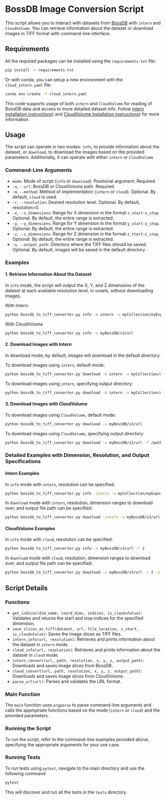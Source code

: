 # BossDB Image Conversion Script

This script allows you to interact with datasets from [BossDB](https://bossdb.org/projects) with `intern` and `CloudVolume`. You can retrieve information about the dataset or download images in TIFF format with command-line interface. 

## Requirements

All the required packages can be installed using the `requirements.txt` file:

```sh
pip install -r requirements.txt
```

Or with conda, you can setup a new environment with the `cloud_intern.yaml` file:

```sh
conda env create -f cloud_intern.yaml
```

This code supports usage of both `intern` and  `CloudVolume` for reading of BossDB data and access to more detailed dataset info. Follow [intern installation instructions](https://github.com/jhuapl-boss/intern)) and [CloudVolume installation instructions](https://github.com/seung-lab/cloud-volume?tab=readme-ov-file)) for more information.

## Usage

The script can operate in two modes: `info`, to provide information about the dataset, or `download`, to download the images based on the provided parameters. Additionally, it can operate with either `intern` or `CloudVolume`

### Command-Line Arguments
- `mode`: Mode of script (`info` or `download`). Positional argument. Required.
- `-u`, `--url`: BossDB or CloudVolume path. Required.
- `-m`, `--method`: Method of implementation (`intern` or `cloud`). Optional. By default, `cloud` is used.
- `-r`, `--resolution`: Desired resolution level. Optional. By default, resolution=0.
- `-x`, `--x_dimensions`: Range for X dimension in the format `x_start:x_stop`. Optional. By default, the entire range is extracted.
- `-y`, `--y_dimensions`: Range for Y dimension in the format `y_start:y_stop`. Optional. By default, the entire range is extracted.
- `-z`, `--z_dimensions`: Range for Z dimension in the format `z_start:z_stop`. Optional. By default, the entire range is extracted.
- `-o`, `--output_path`: Directory where the TIFF files should be saved. Optional. By default, images will be saved in the default directory .
### Examples

#### 1. Retrieve Information About the Dataset

In `info` mode, the script will output the X, Y, and Z dimensions of the dataset at each available resolution level, in voxels, without downloading images.

With Intern:

```sh
python bossdb_to_tiff_converter.py info -m intern -u myCollection/myExperiment/myChannel
```

With CloudVolume

```sh
python bossdb_to_tiff_converter.py info -u myBossDB/s3/url
```

#### 2. Download Images with Intern

In download mode, by default, images will download in the default directory. 

To download images using `intern`, default mode:

```sh
python bossdb_to_tiff_converter.py download -m intern -u myCollection/myExperiment/myChannel
```

To download images using `intern`, specifying output directory:

```sh
python bossdb_to_tiff_converter.py download -m intern -u myCollection/myExperiment/myChannel -f /path/to/save/images
```

#### 3. Download Images with CloudVolume

To download images using `CloudVolume`, default mode:

```sh
python bossdb_to_tiff_converter.py download -u myBossDB/s3/url
```

To download images using `CloudVolume`, specifying output directory:

```sh
python bossdb_to_tiff_converter.py download -u myBossDB/s3/url -f /path/to/save/images
```

### Detailed Examples with Dimension, Resolution, and Output Specifications

#### Intern Examples

In `info` mode with `intern`, resolution can be specified:

```sh
python bossdb_to_tiff_converter.py info -intern -u myCollection/myExperiment/myChannel -r 2
```

In `download` mode with `intern`, resolution, dimension ranges to download over, and output file path can be specified:

```sh
python bossdb_to_tiff_converter.py download -intern -u myBossDB/s3/url -r 2 -x 0:1000 -y 0:1000 -z 0:100 -f /path/to/save/images
```

#### CloudVolume Examples

In `info` mode with `cloud`, resolution can be specified:

```sh
python bossdb_to_tiff_converter.py info -u myBossDB/s3/url -r 2
```

In `download` mode with `cloud`, resolution, dimension ranges to download over, and output file path can be specified:

```sh
python bossdb_to_tiff_converter.py download -u myBossDB/s3/url -r 2 -x 0:1000 -y 0:1000 -z 0:100 -f /path/to/save/images
```

## Script Details

### Functions

- `get_indices(dim_name, coord_dims, indices, is_cloud=False)`: Validates and returns the start and stop indices for the specified dimension.
- `save_slices_as_tiff(dataset, url, file_location, z_start, is_cloud=False)`: Saves the image slices as TIFF files.
- `intern_info(url, resolution)`: Retrieves and prints information about the dataset in `intern` mode.
- `cloud_info(url, resolution)`: Retrieves and prints information about the dataset in `cloud` mode.
- `intern_convert(url, path, resolution, x, y, z, output_path)`: Downloads and saves image slices from BossDB.
- `cloud_convert(url, path, resolution, x, y, z, output_path)`: Downloads and saves image slices from CloudVolume.
- `parse_url(url)`: Parses and validates the URL format.

### Main Function

The `main` function uses `argparse` to parse command-line arguments and calls the appropriate functions based on the mode (`intern` or `cloud`) and the provided parameters.

### Running the Script

To run the script, refer to the command-line examples provided above, specifying the appropriate arguments for your use case.

### Running Tests

To run tests using `pytest`, navigate to the main directory and use the following command:

```sh
pytest
```

This will discover and run all the tests in the `tests` directory.
